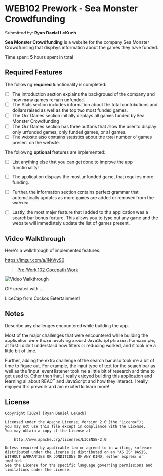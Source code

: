 # WEB102 Prework - Sea Monster Crowdfunding

Submitted by: **Ryan Daniel LeKuch**

**Sea Monster Crowdfunding** is a website for the company Sea Monster Crowdfunding that displays information about the games they have funded.

Time spent: **5** hours spent in total

## Required Features

The following **required** functionality is completed:

* [ ] The introduction section explains the background of the company and how many games remain unfunded.
* [ ] The Stats section includes information about the total contributions and dollars raised as well as the top two most funded games.
* [ ] The Our Games section initially displays all games funded by Sea Monster Crowdfunding
* [ ] The Our Games section has three buttons that allow the user to display only unfunded games, only funded games, or all games.
* [ ] The website also contains statistics about the total number of games present on the website.

The following **optional** features are implemented:

* [ ] List anything else that you can get done to improve the app functionality!

* [ ] The application displays the most unfunded game, that requires more funding.

* [ ] Further, the information section contains perfect grammar that automatically updates as more games are added or removed from the website.

* [ ] Lastly, the most major feature that I added to this application was a search bar bonus feature. This allows you to type out any game and the website will immediately update the list of games present.

## Video Walkthrough

Here's a walkthrough of implemented features:

https://imgur.com/a/lNtWyS0

<blockquote class="imgur-embed-pub" lang="en" data-id="a/lNtWyS0"  ><a href="//imgur.com/a/lNtWyS0">Pre-Work 102 Codepath Work</a></blockquote><script async src="//s.imgur.com/min/embed.js" charset="utf-8"></script>

<img src='https://imgur.com/a/lNtWyS0' title='Video Walkthrough' width='' alt='Video Walkthrough' />

<!-- Replace this with whatever GIF tool you used! -->
GIF created with ...  

LiceCap from Cockos Entertainment!

<!-- Recommended tools:
[Kap](https://getkap.co/) for macOS
[ScreenToGif](https://www.screentogif.com/) for Windows
[peek](https://github.com/phw/peek) for Linux. -->

## Notes

Describe any challenges encountered while building the app.

Most of the major challenges that were encountered while building the application were those revolving around JavaScript phrases. For example, at first I didn't understand how filters or reducing worked, and it took me a little bit of time.

Further, adding the extra challenge of the search bar also took me a bit of time to figure out. For example, the input type of text for the search bar as well as the 'input' event listener took me a little bit of research and time to get used to. Other than that, I really enjoyed building this application and learning all about REACT and JavaScript and how they interact. I really enjoyed this prework and am excited to learn more!

## License

    Copyright [2024] [Ryan Daniel LeKuch]

    Licensed under the Apache License, Version 2.0 (the "License");
    you may not use this file except in compliance with the License.
    You may obtain a copy of the License at

        http://www.apache.org/licenses/LICENSE-2.0

    Unless required by applicable law or agreed to in writing, software
    distributed under the License is distributed on an "AS IS" BASIS,
    WITHOUT WARRANTIES OR CONDITIONS OF ANY KIND, either express or implied.
    See the License for the specific language governing permissions and
    limitations under the License.
